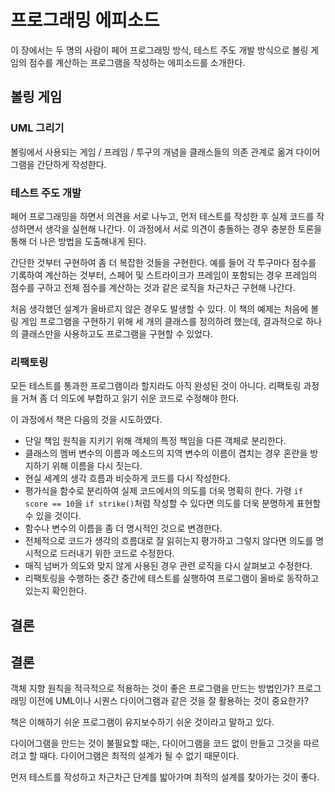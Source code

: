 # 프로그래밍 에피소드

이 장에서는 두 명의 사람이 페어 프로그래밍 방식, 테스트 주도 개발 방식으로 볼링 게임의 점수를 계산하는 프로그램을 작성하는 에피소드를 소개한다.

## 볼링 게임

### UML 그리기

볼링에서 사용되는 게임 / 프레임 / 투구의 개념을 클래스들의 의존 관계로 옮겨 다이어그램을 간단하게 작성한다.

### 테스트 주도 개발

페어 프로그래밍을 하면서 의견을 서로 나누고, 먼저 테스트를 작성한 후 실제 코드를 작성하면서 생각을 실현해 나간다. 이 과정에서 서로 의견이 충돌하는 경우 충분한 토론을 통해 더 나은 방법을 도출해내게 된다.

간단한 것부터 구현하여 좀 더 복잡한 것들을 구현한다. 예를 들어 각 투구마다 점수를 기록하여 계산하는 것부터, 스페어 및 스트라이크가 프레임이 포함되는 경우 프레임의 점수를 구하고 전체 점수를 계산하는 것과 같은 로직을 차근차근 구현해 나간다.

처음 생각했던 설계가 올바르지 않은 경우도 발생할 수 있다. 이 책의 예제는 처음에 볼링 게임 프로그램을 구현하기 위해 세 개의 클래스를 정의하려 했는데, 결과적으로 하나의 클래스만을 사용하고도 프로그램을 구현할 수 있었다.

### 리팩토링

모든 테스트를 통과한 프로그램이라 할지라도 아직 완성된 것이 아니다. 리팩토링 과정을 거쳐 좀 더 의도에 부합하고 읽기 쉬운 코드로 수정해야 한다.

이 과정에서 책은 다음의 것을 시도하였다.

- 단일 책임 원칙을 지키기 위해 객체의 특정 책임을 다른 객체로 분리한다.
- 클래스의 멤버 변수의 이름과 메소드의 지역 변수의 이름이 겹치는 경우 혼란을 방지하기 위해 이름을 다시 짓는다.
- 현실 세계의 생각 흐름과 비슷하게 코드를 다시 작성한다.
- 평가식을 함수로 분리하여 실제 코드에서의 의도를 더욱 명확히 한다. 가령 `if score == 10`을 `if strike()`처럼 작성할 수 있다면 의도를 더욱 분명하게 표현할 수 있을 것이다.
- 함수나 변수의 이름을 좀 더 명시적인 것으로 변경한다.
- 전체적으로 코드가 생각의 흐름대로 잘 읽히는지 평가하고 그렇지 않다면 의도를 명시적으로 드러내기 위한 코드로 수정한다.
- 매직 넘버가 의도와 맞지 않게 사용된 경우 관련 로직을 다시 살펴보고 수정한다.
- 리팩토링을 수행하는 중간 중간에 테스트를 실행하여 프로그램이 올바로 동작하고 있는지 확인한다.

## 결론

## 결론

객체 지향 원칙을 적극적으로 적용하는 것이 좋은 프로그램을 만드는 방법인가? 프로그래밍 이전에 UML이나 시퀀스 다이어그램과 같은 것을 잘 활용하는 것이 중요한가?

책은 이해하기 쉬운 프로그램이 유지보수하기 쉬운 것이라고 말하고 있다.

다이어그램을 만드는 것이 불필요할 때는, 다이어그램을 코드 없이 만들고 그것을 따르려고 할 때다. 다이어그램은 최적의 설계가 될 수 없기 때문이다.

먼저 테스트를 작성하고 차근차근 단계를 밟아가며 최적의 설계를 찾아가는 것이 좋다.